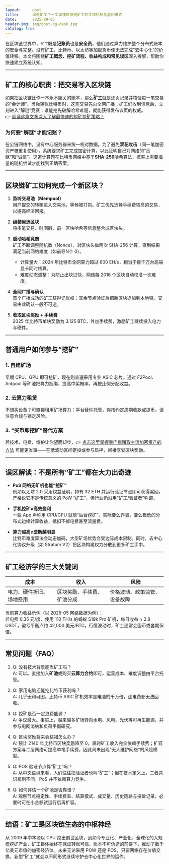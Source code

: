 ```yaml
---
layout:     post
title:      谁是矿工？一文读懂区块链矿工的工作机制与盈利模式
date:       2025-09-05
header-img: img/post-bg-desk.jpg
catalog: true
---
```


在区块链世界中，`矿工`既是**记账员**也是**安全员**，他们通过算力维护整个分布式账本的安全与完整。没有矿工，比特币、以太坊等加密货币便无法完成“去中心化”的价值转移。本文将围绕**矿工概念、挖矿流程、收益构成和常见误区**深入拆解，帮助你快速建立系统认知。

---

## 矿工的核心职责：把交易写入区块链
如果把区块链比作一本永不服关的账本，那么**矿工**就是逐页记录并核验每一笔交易的“会计师”。当你转账比特币时，这笔交易先向全网广播；矿工们收到信息后，立刻进入“解谜”竞赛：谁能抢先破解哈希难题，就能获得发布该页的权威。  
👉 [阅读这篇文章深入了解最快速的挖矿挖矿策略！](https://okxdog.com/)

### 为何要“解谜”才能记账？
在公链网络中，没有中心服务器来统一校对数据。为了避免**双花攻击**（同一笔加密资产被重复使用），系统要求矿工完成加密计算，以此证明自己对网络的“贡献”和“诚信”。这道计算题在比特币网络中基于**SHA-256**哈希算法，概率上需要海量的随机尝试才能找到正确答案。

---

## 区块链矿工如何完成一个新区块？

1. **监听交易池（Mempool）**  
   用户提交的转账进入交易池，等候被打包。矿工优先选择手续费较高的交易，以提高经济回报。

2. **组装候选区块**  
   将多笔交易、时间戳、前一区块哈希等信息整合成区块头。

3. **启动哈希竞赛**  
   矿工不断调整随机数（Nonce），对区块头做两次 SHA-256 计算，直到结果满足当前网络难度（如前导N个 0）。  
   - 计算量大：2024 年比特币全网算力超过 600 EH/s，相当于数千万台高端显卡同时核算。  
   - 难度动态调整：为防止出块过快，网络每 2016 个区块自动校准一次难度。

4. **全网广播与确认**  
   首个广播成功的矿工获得记账权；其余节点验证后把新区块追加到本地链。交易由此确认一般不可逆。

5. **收取区块奖励 + 手续费**  
   2025 年比特币单块奖励为 3.125 BTC，外加手续费，激励矿工继续投入电力与硬件。

---

## 普通用户如何参与“挖矿”

### 1. 自建矿场
早期 CPU、GPU 即可挖矿，现在则普遍采用专业 ASIC 芯片。通过 F2Pool、Antpool 等矿池把算力捆绑，提高中奖概率，再按比例分配收益。

### 2. 云算力租赁
不想买设备？可直接租用矿场算力：平台替你托管，你按约定周期收款或提币。请注意合规与锁定风险。

### 3. “买币即挖矿”替代方案
若技术、电费、维护让你望而却步，👉 [点击这里掌握零门槛赚取主流加密资产的方法](https://okxdog.com/) 可能更省事——在低波动区间定投或参与质押，间接享受区块奖励。

---

## 误区解读：不是所有“矿工”都在大力出奇迹

- **PoS 网络无矿机也能“挖矿”**  
  例如以太坊 2.0 采用权益证明，持有 32 ETH 并运行验证节点即可获得奖励。严格说它不是传统意义的 PoW “矿工”，但行业仍沿用“矿工/验证者”称谓。

- **手机挖矿≠高效盈利**  
  一些 App 声称用 CPU/GPU 就能“后台挖矿”。实际要么诈骗，要么极低的分布式边缘计算收益，抵扣不掉电费甚至流量费。

- **算力越高≠垄断越明显**  
  比特币难度算法会动态加码，大型矿场优势会受边际成本限制。同时，去中心化协议升级（如 Stratum V2）把区块构建权力分散到更多矿工手中。

---

## 矿工经济学的三大关键词

| 成本 | 收入 | 风险 |
|---|---|---|
| 电力、硬件折旧、场地费用 | 区块奖励、手续费、矿池分成 | 价格波动、政策监管、设备故障 |

当前算力收益示例（以 2025-05 网络数据为例）：  
若电费 0.35 元/度、使用 110 TH/s 的蚂蚁 S19k Pro 矿机，每日收益 ≈ 2.8 USDT，盈亏平衡点约 42,000 美元/BTC。行情波动时，矿工通常会囤币或套期保值。

---

## 常见问题（FAQ）

1. Q: 没有技术背景能当矿工吗？  
   A: 可以。直接加入**矿池**或购买**云算力合约**即可，运营成本、难度调整由平台托管。

2. Q: 家用电脑还能挖比特币获利吗？  
   A: 几乎无利可图。比特币 ASIC 矿机效率是电脑的千万倍，连电费都无法回收。

3. Q: 挖矿是否一定浪费能源？  
   A: 争议最大。事实上，越来越多矿场转向水电、风电、光伏等可再生能源，并参与电网消纳和负荷平衡研究。

4. Q: 区块奖励将来会枯竭怎么办？  
   A: 预计 2140 年比特币区块奖励降至 0，届时矿工收入完全依赖手续费；扩容方案与二层网络可提高单笔手续费，因此尚未出现“无人维护网络”的风险模型。

5. Q: POS 验证节点算“矿工”吗？  
   A: 从中文语境来看，人们往往把验证者也叫“矿工”；但在技术定义上，二者共识机制不同，PoS 并不依赖算力竞争。

6. Q: 如何评估一个矿池是否靠谱？  
   A: 观察节点稳定性、手续费率、结算模式、成交量、历史跑路与投诉记录。必要时可在小金额试运行后再扩容。

---

## 结语：矿工是区块链生态的中枢神经

从 2009 年中本聪以 CPU 挖出创世区块，到如今专业化、产业化、全球化的大规模挖矿产业，矿工群体始终在保证转账可信、账本不可伪造的前提下，推动了数千亿美元市值的加密经济体。未来无论采用 POW 还是 POS，只要网络存在价值交换，新型“矿工”就会以不同形式继续守护去中心化世界的运作。